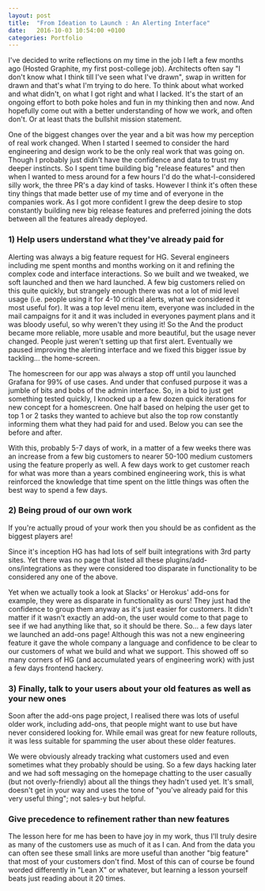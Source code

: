 ```yaml
---
layout: post
title:  "From Ideation to Launch : An Alerting Interface"
date:   2016-10-03 10:54:00 +0100
categories: Portfolio
---
```


I've decided to write reflections on my time in the job I left a few months ago (Hosted Graphite, my first post-college job). Architects often say "I don't know what I think till I've seen what I've drawn", swap in written for drawn and that's what I'm trying to do here. To think about what worked and what didn't, on what I got right and what I lacked. It's the start of an ongoing effort to both poke holes and fun in my thinking then and now. And hopefully come out with a better understanding of how we work, and often don't. Or at least thats the bullshit mission statement.

One of the biggest changes over the year and a bit was how my perception of real work changed. When I started I seemed to consider the hard engineering and design work to be the only real work that was going on. Though I probably just didn't have the confidence and data to trust my deeper instincts. So I spent time building big "release features" and then when I wanted to mess around for a few hours I'd do the what-I-considered silly work, the three PR's a day kind of tasks. However I think it's often these tiny things that made better use of my time and of everyone in the companies work. As I got more confident I grew the deep desire to stop constantly building new big release features and preferred joining the dots between all the features already deployed.

### 1) Help users understand what they've already paid for

Alerting was always a big feature request for HG. Several engineers including me spent months and months working on it and refining the complex code and interface interactions. So we built and we tweaked, we soft launched and then we hard launched.  A few big customers relied on this quite quickly, but strangely enough there was not a lot of mid level usage (i.e. people using it for 4-10 critical alerts, what we considered it most useful for). It was a top level menu item, everyone was included in the mail campaigns for it and it was included in everyones payment plans and it was bloody useful, so why weren't they using it! So the And the product became more reliable, more usable and more beautiful, but the usage never changed. People just weren't setting up that first alert. Eventually we paused improving the alerting interface and we fixed this bigger issue by tackling... the home-screen.

The homescreen for our app was always a stop off until you launched Grafana for 99% of use cases. And under that confused purpose it was a jumble of bits and bobs of the admin interface. So, in a bid to just get something tested quickly, I knocked up a a few dozen quick iterations for new concept for a homescreen. One half based on helping the user get to top 1 or 2 tasks they wanted to achieve but also the top row constantly informing them what they had paid for and used. Below you can see the before and after.

With this, probably 5-7 days of work, in a matter of a few weeks there was an increase from a few big customers to nearer 50-100 medium customers  using the feature properly as well. A few days work to get customer reach for what was more than a years combined engineering work, this is what reinforced the knowledge that time spent on the little things was often the best way to spend a few days.

### 2) Being proud of our own work

If you're actually proud of your work then you should be as confident as the biggest players are!

Since it's inception HG has had lots of self built integrations with 3rd party sites. Yet there was no page that listed all these plugins/add-ons/integrations as they were considered too disparate in functionality to be considered any one of the above.

Yet when we actually took a look at Slacks' or Herokus' add-ons for example, they were as disparate in functionality as ours! They just had the confidence to group them anyway as it's just easier for customers. It didn't matter if it wasn't exactly an add-on, the user would come to that page to see if we had anything like that, so it should be there. So... a few days later we launched an add-ons page! Although this was not a new engineering feature it gave the whole company a language and confidence to be clear to our customers of what we build and what we support. This showed off so many corners of HG (and accumulated years of engineering work) with just a few days frontend hackery.

### 3) Finally, talk to your users about your old features as well as your new ones

Soon after the add-ons page project, I realised there was lots of useful older work, including add-ons, that people might want to use but have never considered looking for. While email was great for new feature rollouts, it was less suitable for spamming the user about these older features.

We were obviously already tracking what customers used and even sometimes what they probably should be using. So a few days hacking later and we had soft messaging on the homepage chatting to the user casually (but not overly-friendly) about all the things they hadn't used yet. It's small, doesn't get in your way and uses the tone of "you've already paid for this very useful thing"; not sales-y but helpful.

### Give precedence to refinement rather than new features

The lesson here for me has been to have joy in my work, thus I'll truly desire as many of the customers use as much of it as I can. And from the data you can often see these small links are more useful than another "big feature" that most of your customers don't find. Most of this can of course be found worded differently in "Lean X" or whatever, but learning a lesson yourself beats just reading about it 20 times.
